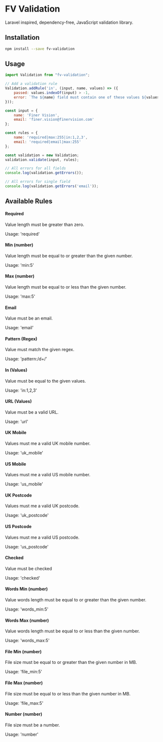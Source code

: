 # FV Validation

Laravel inspired, dependency-free, JavaScript validation library.

## Installation

```bash
npm install --save fv-validation
```

## Usage

```js
import Validation from "fv-validation";

// Add a validation rule
Validation.addRule('in', (input, name, values) => ({
    passed: values.indexOf(input) > -1,
    error: `The ${name} field must contain one of these values ${values.join(',')}`
}));

const input = {
    name: 'Finer Vision',
    email: 'finer.vision@finervision.com'
};

const rules = {
    name: 'required|max:255|in:1,2,3',
    email: 'required|email|max:255'
};

const validation = new Validation;
validation.validate(input, rules);

// All errors for all fields
console.log(validation.getErrors());

// All errors for single field
console.log(validation.getErrors('email'));
```

## Available Rules

#### Required
Value length must be greater than zero.

Usage: 'required'

#### Min (number)
Value length must be equal to or greater than the given number.

Usage: 'min:5'

#### Max (number)
Value length must be equal to or less than the given number.

Usage: 'max:5'

#### Email
Value must be an email.

Usage: 'email'

#### Pattern (Regex)
Value must match the given regex.

Usage: 'pattern:/d+/'

#### In (Values)
Value must be equal to the given values.

Usage: 'in:1,2,3'

#### URL (Values)
Value must be a valid URL.

Usage: 'url'

#### UK Mobile
Values must me a valid UK mobile number.

Usage: 'uk_mobile'

#### US Mobile
Values must me a valid US mobile number.

Usage: 'us_mobile'

#### UK Postcode
Values must me a valid UK postcode.

Usage: 'uk_postcode'

#### US Postcode
Values must me a valid US postcode.

Usage: 'us_postcode'

#### Checked
Value must be checked

Usage: 'checked'

#### Words Min (number)
Value words length must be equal to or greater than the given number.

Usage: 'words_min:5'

#### Words Max (number)
Value words length must be equal to or less than the given number.

Usage: 'words_max:5'

#### File Min (number)
File size must be equal to or greater than the given number in MB.

Usage: 'file_min:5'

#### File Max (number)
File size must be equal to or less than the given number in MB.

Usage: 'file_max:5'

#### Number (number)
File size must be a number.

Usage: 'number'
